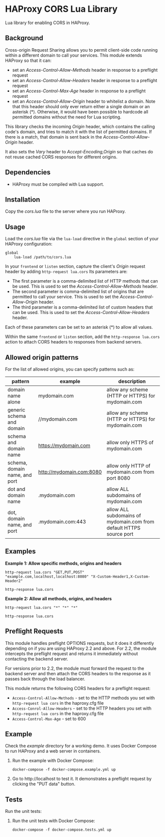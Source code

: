 # HAProxy CORS Lua Library

Lua library for enabling CORS in HAProxy.

## Background

Cross-origin Request Sharing allows you to permit client-side code running within a different domain to call your services. This module extends HAProxy so that it can:

* set an *Access-Control-Allow-Methods* header in response to a preflight request
* set an *Access-Control-Allow-Headers* header in response to a preflight request
* set an *Access-Control-Max-Age* header in response to a preflight request
* set an *Access-Control-Allow-Origin* header to whitelist a domain. Note that this header should only ever return either a single domain or an asterisk (*). Otherwise, it would have been possible to hardcode all permitted domains without the need for Lua scripting.

This library checks the incoming *Origin* header, which contains the calling code's domain, and tries to match it with the list of permitted domains. If there is a match, that domain is sent back in the *Access-Control-Allow-Origin* header.

It also sets the *Vary* header to *Accept-Encoding,Origin* so that  caches do not reuse cached CORS responses for different origins.

## Dependencies

* HAProxy must be compiled with Lua support.

## Installation

Copy the *cors.lua* file to the server where you run HAProxy.

## Usage

Load the *cors.lua* file via the `lua-load` directive in the `global` section of your HAProxy configuration:

```
global
    lua-load /path/to/cors.lua
```

In your `frontend` or `listen` section, capture the client's *Origin* request header by adding `http-request lua.cors` Its parameters are:

* The first parameter is a comma-delimited list of HTTP methods that can be used. This is used to set the *Access-Control-Allow-Methods* header.
* The second parameter is comma-delimited list of origins that are permitted to call your service. This is used to set the *Access-Control-Allow-Origin* header.
* The third parameter is a comma-delimited list of custom headers that can be used. This is used to set the *Access-Control-Allow-Headers* header.

Each of these parameters can be set to an asterisk (*) to allow all values.

Within the same `frontend` or `listen` section, add the `http-response lua.cors` action to attach CORS headers to responses from backend servers.

## Allowed origin patterns

For the list of allowed origins, you can specify patterns such as:

| pattern                       | example                  | description                                                             |
|-------------------------------|--------------------------|-------------------------------------------------------------------------|
| domain name alone             | mydomain.com             | allow any scheme (HTTP or HTTPS) for mydomain.com                       |
| generic schema and domain     | //mydomain.com           | allow any scheme (HTTP or HTTPS) for mydomain.com                       |
| schema and domain name        | https://mydomain.com     | allow only HTTPS of mydomain.com                                        |
| schema, domain name, and port | http://mydomain.com:8080 | allow only HTTP of mydomain.com from port 8080                          |
| dot and domain name           | .mydomain.com            | allow ALL subdomains of mydomain.com                                    |
| dot, domain name, and port    | .mydomain.com:443        | allow ALL subdomains of mydomain.com from default HTTPS source port     |

## Examples

**Example 1: Allow specific methods, origins and headers**
```
http-request lua.cors "GET,PUT,POST" "example.com,localhost,localhost:8080" "X-Custom-Header1,X-Custom-Header2"

http-response lua.cors 
```

**Example 2: Allow all methods, origins, and headers**

```
http-request lua.cors "*" "*" "*"

http-response lua.cors 
```

## Preflight Requests

This module handles preflight OPTIONS requests, but it does it differently depending on if you are using HAProxy 2.2 and above. For 2.2, the module intercepts the preflight request and returns it immediately without contacting the backend server. 

For versions prior to 2.2, the module must forward the request to the backend server and then attach the CORS headers to the response as it passes back through the load balancer.

This module returns the following CORS headers for a preflight request:

* `Access-Control-Allow-Methods` - set to the HTTP methods you set with `http-request lua cors` in the haproxy.cfg file
* `Access-Conrol-Allow-Headers` - set to the HTTP headers you set with `http-request lua cors` in the haproxy.cfg file
* `Access-Control-Max-Age` - set to 600

## Example

Check the *example* directory for a working demo. It uses Docker Compose to run HAProxy and a web server in containers. 

1. Run the example with Docker Compose:

   ```
   docker-compose -f docker-compose.example.yml up
   ```
2. Go to http://localhost to test it. It demonstrates a preflight request by clicking the "PUT data" button.

## Tests

Run the unit tests:

1. Run the unit tests with Docker Compose:

   ```
   docker-compose -f docker-compose.tests.yml up
   ```
